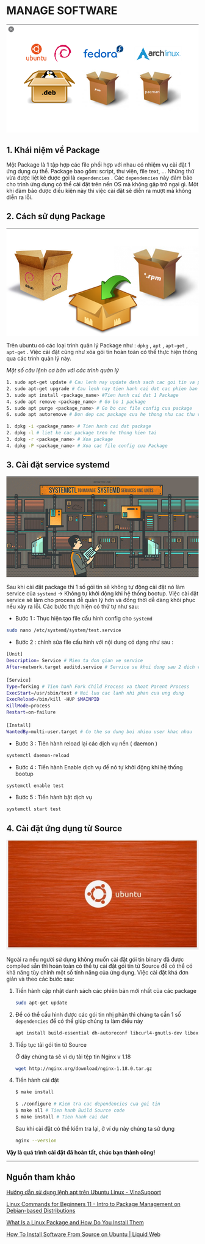 # MANAGE SOFTWARE

![MANAGE%20SOFTWARE%20ddbdc2648e704a52950dbd8e437cb791/Untitled.png](MANAGE%20SOFTWARE%20ddbdc2648e704a52950dbd8e437cb791/Untitled.png)

## 1. Khái niệm về Package

Một Package là 1 tập hợp các file phối hợp với nhau có nhiệm vụ cài đặt 1 ứng dụng cụ thể. Package bao gồm: script, thư viện, file text, ... Những thứ vừa được liệt kê được gọi là `dependencies` . Các `dependencies` này đảm bảo cho trình ứng dụng có thể cài đặt trên nền OS mà không gặp trở ngại gì. Một khi đảm bảo được điều kiện này thì việc cài đặt sẽ diễn ra mượt mà không diễn ra lỗi. 

## 2. Cách sử dụng Package

![MANAGE%20SOFTWARE%20ddbdc2648e704a52950dbd8e437cb791/Untitled%201.png](MANAGE%20SOFTWARE%20ddbdc2648e704a52950dbd8e437cb791/Untitled%201.png)

Trên ubuntu có các loại trình quản lý Package như : `dpkg` , `apt` , `apt-get` , `apt-get` . Việc cài đặt cũng như xóa gói tin hoàn toàn có thể thực hiện thông qua các trình quản lý này. 

*Một số câu lệnh cơ bản với các trình quản lý*

```bash
1. sudo apt-get update # Cau lenh nay update danh sach cac goi tin va phien ban cua no nhung khong tien hanh cai dat
2. sudo apt-get upgrade # Cau lenh nay tien hanh cai dat cac phien ban moi hon cua cac ung dung
3. sudo apt install <package_name> #Tien hanh cai dat 1 Package
4. sudo apt remove <package_name> # Go bo 1 package
5. sudo apt purge <package_name> # Go bo cac file config cua package
6. sudo apt autoremove # Don dep cac package cua he thong nhu cac thu vien,... sau khi go bo package
```

```bash
1. dpkg -i <package_name> # Tien hanh cai dat package
2. dpkg -l # liet ke cac package tren he thong hien tai
3. dpkg -r <package_name> # Xoa package
4. dpkg -P <package_name> # Xoa cac file config cua Package 
```

## 3. Cài đặt service systemd

![MANAGE%20SOFTWARE%20ddbdc2648e704a52950dbd8e437cb791/Untitled%202.png](MANAGE%20SOFTWARE%20ddbdc2648e704a52950dbd8e437cb791/Untitled%202.png)

Sau khi cài đặt package thì 1 số gói tin sẽ không tự động cài đặt nó làm service của `systemd` → Không tự khởi động khi hệ thống bootup. Việc cài đặt service sẽ làm cho process dễ quản lý hơn và đồng thời dễ dàng khôi phục nếu xảy ra lỗi. Các bước thực hiện có thứ tự như sau:  

- Bước 1 : Thực hiện tạo file cấu hình config cho `systemd`

```bash
sudo nano /etc/systemd/system/test.service
```

- Bước 2 : chỉnh sửa file cấu hình với nội dung có dạng như sau :

```bash
[Unit]
Description= Service # Mieu ta don gian ve service
After=network.target auditd.service # Service se khoi dong sau 2 dich vu nay

[Service]
Type=forking # Tien hanh Fork Child Process va thoat Parent Process
ExecStart=/usr/sbin/test # Noi luu cac lanh nhi phan cua ung dung
ExecReload=/bin/kill -HUP $MAINPID
KillMode=process 
Restart=on-failure

[Install]
WantedBy=multi-user.target # Co the su dung boi nhieu user khac nhau
```

- Bước 3 : Tiên hành reload lại các dịch vụ nền ( daemon )

```bash
systemctl daemon-reload
```

- Bước 4 : Tiến hành Enable dịch vụ để nó tự khởi động khi hệ thống bootup

```bash
systemctl enable test
```

- Bước 5 : Tiến hành bật dịch vụ

```bash
systemctl start test
```

## 4. Cài đặt ứng dụng từ Source

![MANAGE%20SOFTWARE%20ddbdc2648e704a52950dbd8e437cb791/Untitled%203.png](MANAGE%20SOFTWARE%20ddbdc2648e704a52950dbd8e437cb791/Untitled%203.png)

Ngoài ra nếu người sử dụng không muốn cài đặt gói tin binary đã được compiled sẵn thì hoàn toàn có thể tự cài đặt gói tin từ Source để có thể có khả năng tùy chỉnh một số tính năng của ứng dụng. Việc cài đặt khá đơn giản và theo các bước sau:

1. Tiến hành cập nhật danh sách các phiên bản mới nhất của các package

    ```bash
    sudo apt-get update
    ```

2. Để có thể cấu hình được các gói tin nhị phân thì chúng ta cần 1 số `dependencies` để có thể giúp chúng ta làm điều này

    ```bash
    apt install build-essential dh-autoreconf libcurl4-gnutls-dev libexpat1-dev gettext libz-dev libssl-dev -y
    ```

3. Tiếp tục tải gói tin từ Source 

    Ở đây chúng ta sẽ ví dụ tải tệp tin Nginx v 1.18 

    ```bash
    wget http://nginx.org/download/nginx-1.18.0.tar.gz
    ```

4. Tiến hành cài đặt 

    ```bash
    $ make install 
    ```

    ```bash
    $ ./configure # Kiem tra cac dependencies cua goi tin 
    $ make all # Tien hanh Build Source code
    $ make install # Tien hanh cai dat
    ```

    Sau khi cài đặt có thể kiểm tra lại, ở ví dụ này chúng ta sử dụng

    ```bash
    nginx --version 
    ```

**Vậy là quá trình cài đặt đã hoàn tất, chúc bạn thành công!**

---

## Nguồn tham khảo

[Hướng dẫn sử dụng lệnh apt trên Ubuntu Linux - VinaSupport](https://vinasupport.com/huong-dan-su-dung-lenh-apt-tren-ubuntu-linux/)

[Linux Commands for Beginners 11 - Intro to Package Management on Debian-based Distributions](https://www.youtube.com/watch?v=yxc2ntmH9xY)

[What Is a Linux Package and How Do You Install Them](https://www.lifewire.com/guide-to-linux-packages-2202801)

[How To Install Software From Source on Ubuntu | Liquid Web](https://www.liquidweb.com/kb/how-to-install-software-from-source-on-ubuntu/)